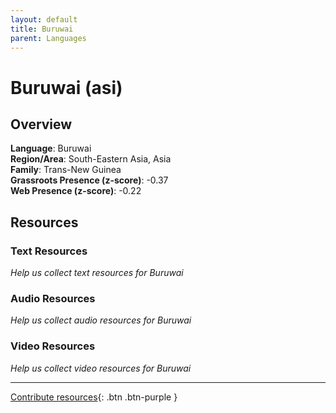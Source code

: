 ```yaml
---
layout: default
title: Buruwai
parent: Languages
---
```


# Buruwai (asi)

## Overview

**Language**: Buruwai  
**Region/Area**: South-Eastern Asia, Asia  
**Family**: Trans-New Guinea  
**Grassroots Presence (z-score)**: -0.37  
**Web Presence (z-score)**: -0.22  

## Resources

### Text Resources
*Help us collect text resources for Buruwai*

### Audio Resources
*Help us collect audio resources for Buruwai*

### Video Resources
*Help us collect video resources for Buruwai*

---

[Contribute resources](https://forms.office.com/e/1SfLJx3u1r){: .btn .btn-purple }
